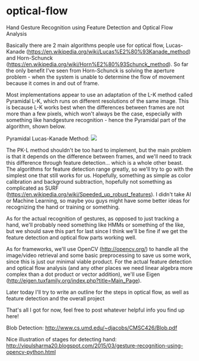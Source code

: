 # optical-flow
Hand Gesture Recognition using Feature Detection and Optical Flow Analysis

Basically there are 2 main algorithms people use for optical flow, Lucas-Kanade (https://en.wikipedia.org/wiki/Lucas%E2%80%93Kanade_method) and Horn-Schunck (https://en.wikipedia.org/wiki/Horn%E2%80%93Schunck_method). So far the only benefit I've seen from Horn-Schunck is solving the aperture problem - when the system is unable to determine the flow of movement because it comes in and out of frame. 

Most implementations appear to use an adaptation of the L-K method called Pyramidal L-K, which runs on different resolutions of the same image. This is because L-K works best when the differences between frames are not more than a few pixels, which won't always be the case, especially with something like handgesture recognition - hence the Pyramidal part of the algorithm, shown below.

Pyramidal Lucas-Kanade Method:
<img src="http://cdn.iopscience.com/images/0957-0233/24/5/055602/Full/mst449341f3_online.jpg" />

The PK-L method shouldn't be too hard to implement, but the main problem is that it depends on the difference between frames, and we'll need to track this difference through feature detection… which is a whole other beast. The algorithms for feature detection range greatly, so we'll try to go with the simplest one that still works for us. Hopefully, something as simple as color calibration and background subtraction, hopefully not something as complicated as SURF (https://en.wikipedia.org/wiki/Speeded_up_robust_features). I didn't take AI or Machine Learning, so maybe you guys might have some better ideas for recognizing the hand or training or something.

As for the actual recognition of gestures, as opposed to just tracking a hand, we'll probably need something like HMMs or something of the like, but we should save this part for last since I think we'll be fine if we get the feature detection and optical flow parts working well.

As for frameworks, we'll use OpenCV (http://opencv.org/) to handle all the image/video retrieval and some basic preprocessing to save us some work, since this is just our minimal viable product. For the actual feature detection and optical flow analysis (and any other places we need linear algebra more complex than a dot product or vector addition), we'll use Eigen (http://eigen.tuxfamily.org/index.php?title=Main_Page). 

Later today I'll try to write an outline for the steps in optical flow, as well as feature detection and the overall project

That's all I got for now, feel free to post whatever helpful info you find up here! 

Blob Detection: http://www.cs.umd.edu/~djacobs/CMSC426/Blob.pdf

Nice illustration of stages for detecting hand: http://vipulsharma20.blogspot.com/2015/03/gesture-recognition-using-opencv-python.html
